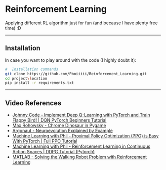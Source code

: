 # Reinforcement Learning

Applying different RL algorithm just for fun (and because I have plenty free time) \:D

---

## Installation

In case you want to play around with the code (I highly doubt it):

```sh
#  Installation commands
git clone https://github.com/Pboiiiii/Reinforcement_Learning.git
cd project\location
pip install -r requirements.txt
```

---

## Video References

- [Johnny Code - Implement Deep Q-Learning with PyTorch and Train Flappy Bird! | DQN PyTorch Beginners Tutorial](https://www.youtube.com/watch?v=arR7KzlYs4w\&list=PL58zEckBH8fCMIVzQCRSZVPUp3ZAVagWi)
- [Max Rohowsky - Chrome Dinosaur in Pygame](https://www.youtube.com/playlist?list=PL30AETbxgR-fAbwiuU1vDl3owNUPUuVrz)
- [Argonaut - Neuroevolution Explained by Example](https://www.youtube.com/watch?v=9Zk_hY_CjiE\&t)
- [Machine Learning with Phil - Proximal Policy Optimization (PPO) is Easy With PyTorch | Full PPO Tutorial](https://youtu.be/hlv79rcHws0?si=rwbbEseBw22-I0IW)
- [Machine Learning with Phil - Reinforcement Learning in Continuous Action Spaces | DDPG Tutorial (Pytorch)](https://www.youtube.com/watch?v=6Yd5WnYls_Y&t=3327s)
- [MATLAB - Solving the Walking Robot Problem with Reinforcement Learning](https://www.youtube.com/watch?v=Wypc1a-1ZYA&t=114s&pp=ygUkcmVpbmZvcmNlbWVudCBsZWFybmluZyBiaXBlZGFsIHJvYm90)

